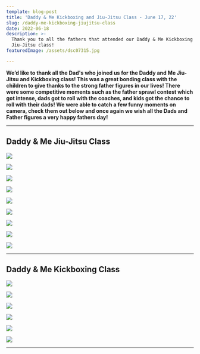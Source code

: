 ```yaml
---
template: blog-post
title: 'Daddy & Me Kickboxing and Jiu-Jitsu Class - June 17, 22'
slug: /daddy-me-kickboxing-jiujitsu-class
date: 2022-06-18
description: >-
  Thank you to all the fathers that attended our Daddy & Me Kickboxing and
  Jiu-Jitsu class! 
featuredImage: /assets/dsc07315.jpg

---
```

**We’d like to thank all the Dad's who joined us for the Daddy and Me Jiu-Jitsu and Kickboxing class! This was a great bonding class with the children to give thanks to the strong father figures in our lives! There were some competitive moments such as the father sprawl contest which got intense, dads got to roll with the coaches, and kids got the chance to roll with their dads! We were able to catch a few funny moments on camera, check them out below and once again we wish all the Dads and Father figures a very happy fathers day!**

<bh>

- - -

## Daddy & Me Jiu-Jitsu Class

<bh>

![](/img/dsc07046.jpg)

![](/img/dsc06844.jpg)

![](/img/dsc06881.jpg)

![](/img/dsc07102.jpg)

![](/img/dsc07190.jpg)

![](/img/dsc07137.jpg)

![](/img/dsc07249.jpg)

![](/img/dsc07084.jpg)

![](/img/dsc07015.jpg)

<bh>

- - -

<bh>

## Daddy & Me Kickboxing Class

<bh>

![](/img/dsc07336.jpg)

![](/img/dsc07386.jpg)

![](/img/dsc07432.jpg)

![](/img/dsc07372.jpg)

![](/img/dsc07443.jpg)

![](/img/dsc07485.jpg)

<bh>

- - -

<bh>
